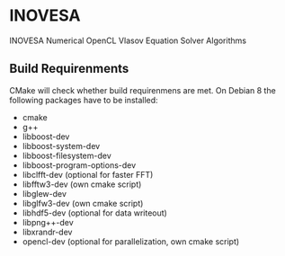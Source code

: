INOVESA
=======

INOVESA Numerical OpenCL Vlasov Equation Solver Algorithms


Build Requirenments
-------------------

CMake will check whether build requirenmens are met.
On Debian 8 the following packages have to be installed:

* cmake
* g++
* libboost-dev
* libboost-system-dev
* libboost-filesystem-dev
* libboost-program-options-dev
* libclfft-dev (optional for faster FFT)
* libfftw3-dev (own cmake script)
* libglew-dev
* libglfw3-dev (own cmake script)
* libhdf5-dev (optional for data writeout)
* libpng++-dev
* libxrandr-dev
* opencl-dev (optional for parallelization, own cmake script)

